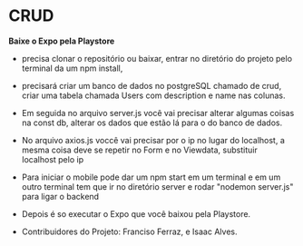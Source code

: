 # CRUD

**Baixe o Expo pela Playstore**

* precisa clonar o repositório ou baixar, entrar no diretório do projeto pelo terminal da um npm install,
* precisará criar um banco de dados no postgreSQL chamado de crud, criar uma tabela chamada Users com description e name nas colunas.
* Em seguida no arquivo server.js você vai precisar alterar algumas coisas na const db, alterar os dados que estão lá para o do banco de dados.
* No arquivo axios.js voccê vai precisar por o ip  no lugar do localhost, a mesma coisa deve se repetir no Form e no Viewdata, substituir localhost pelo ip
* Para iniciar o mobile pode dar um npm start em um terminal e em um outro terminal tem que ir no diretório server e rodar "nodemon server.js" para ligar o backend
* Depois é so executar o Expo que você baixou pela Playstore.

* Contribuidores do Projeto: Franciso Ferraz, e Isaac Alves.
